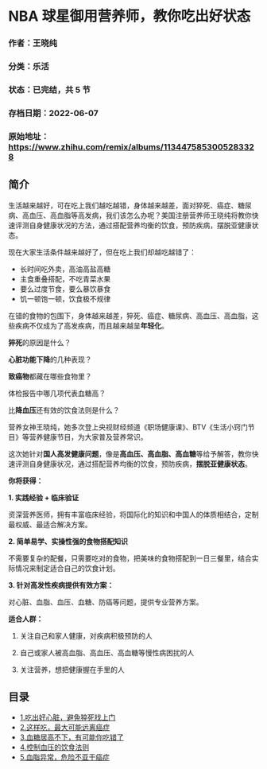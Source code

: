 # NBA 球星御用营养师，教你吃出好状态

### 作者：王晓纯

### 分类：乐活

### 状态：已完结，共 5 节

### 存档日期：2022-06-07

### 原始地址：https://www.zhihu.com/remix/albums/1134475853005283328


## 简介
生活越来越好，可在吃上我们越吃越错，身体越来越差，面对猝死、癌症、糖尿病、高血压、高血脂等高发病，我们该怎么办呢？美国注册营养师王晓纯将教你快速评测自身健康状况的方法，通过搭配营养均衡的饮食，预防疾病，摆脱亚健康状态。


现在大家生活条件越来越好了，但在吃上我们却越吃越错了：


* 长时间吃外卖，高油高盐高糖
* 主食重叠搭配，不吃青菜水果
* 要么过度节食，要么暴饮暴食
* 饥一顿饱一顿，饮食极不规律

在错的食物的包围下，身体越来越差，猝死、癌症、糖尿病、高血压、高血脂，这些疾病不仅成为了高发疾病，而且越来越呈**年轻化**。


**猝死**的原因是什么？


**心脏功能下降**的几种表现？


**致癌物**都藏在哪些食物里？


体检报告中哪几项代表血糖高？


比**降血压**还有效的饮食法则是什么？


  



营养女神王晓纯，她多次登上央视财经频道《职场健康课》、BTV《生活小窍门节目》等营养健康节目，为大家普及营养常识。


这次她针对**国人高发健康问题**，像是**高血压、高血脂、高血糖**等给予解答，教你快速评测自身健康状况，通过搭配营养均衡的饮食，预防疾病，**摆脱亚健康状态**。


  



**你将获得：**


**1. 实践经验 + 临床验证**


资深营养医师，拥有丰富临床经验，将国际化的知识和中国人的体质相结合，定制最权威、最适合解决方案。


**2. 简单易学、实操性强的食物搭配知识**


不需要复杂的配餐，只需要吃对的食物，把美味的食物搭配到一日三餐里，结合实际情况来制定适合自己的饮食计划。


**3. 针对高发性疾病提供有效方案：**


对心脏、血脂、血压、血糖、防癌等问题，提供专业营养方案。


  



**适合人群：**


1. 关注自己和家人健康，对疾病积极预防的人


2. 自己或家人被高血脂、高血压、高血糖等慢性病困扰的人


3. 关注营养，想把健康握在手里的人




## 目录
- [1.吃出好心脏，避免猝死找上门](1.吃出好心脏，避免猝死找上门.md)
- [2.这样吃，最大可能远离癌症](2.这样吃，最大可能远离癌症.md)
- [3.血糖居高不下，有可能你吃错了](3.血糖居高不下，有可能你吃错了.md)
- [4.控制血压的饮食法则](4.控制血压的饮食法则.md)
- [5.血脂异常，危险不亚于癌症](5.血脂异常，危险不亚于癌症.md)